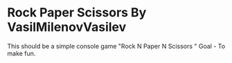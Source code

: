 # Rock Paper Scissors By VasilMilenovVasilev
This should be a simple console game "Rock N Paper N Scissors "
Goal - To make fun. 
